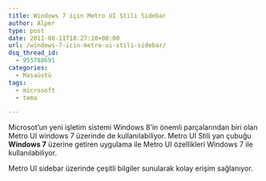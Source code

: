 ```yaml
---
title: Windows 7 için Metro UI Stili Sidebar
author: Alper
type: post
date: 2011-08-11T18:27:10+00:00
url: /windows-7-icin-metro-ui-stili-sidebar/
dsq_thread_id:
  - 955788691
categories:
  - Masaüstü
tags:
  - microsoft
  - tema

---
```

Microsot&#8217;un yeni işletim sistemi Windows 8&#8217;in önemli parçalarından biri olan Metro UI windows 7 üzerinde de kullanılabiliyor. Metro UI Stili yan çubuğu **Windows 7** üzerine getiren uygulama ile Metro UI özellikleri Windows 7 ile kullanılabiliyor.

Metro UI sidebar üzerinde çeşitli bilgiler sunularak kolay erişim sağlanıyor.

&nbsp;